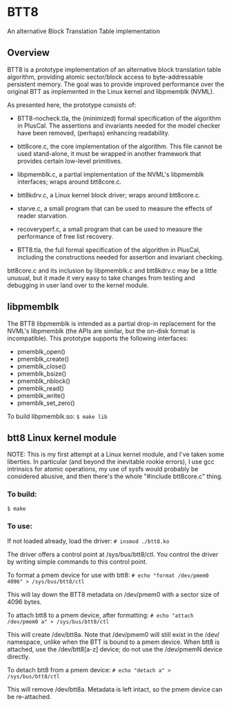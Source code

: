 # BTT8
An alternative Block Translation Table implementation

## Overview

BTT8 is a prototype implementation of an alternative block translation table
algorithm, providing atomic sector/block access to byte-addressable
persistent memory.  The goal was to provide improved performance over the
original BTT as implemented in the Linux kernel and libpmemblk (NVML).

As presented here, the prototype consists of:

- BTT8-nocheck.tla, the (minimized) formal specification of the algorithm in
PlusCal.  The assertions and invariants needed for the model checker have been
removed, (perhaps) enhancing readability.

- btt8core.c, the core implementation of the algorithm.  This file cannot be
used stand-alone, it must be wrapped in another framework that provides certain
low-level primitives.

- libpmemblk.c, a partial implementation of the NVML's libpmemblk interfaces;
wraps around btt8core.c.

- btt8kdrv.c, a Linux kernel block driver; wraps around btt8core.c.

- starve.c, a small program that can be used to measure the effects of
reader starvation.

- recoveryperf.c, a small program that can be used to measure the performance
of free list recovery.

- BTT8.tla, the full formal specification of the algorithm in PlusCal,
including the constructions needed for assertion and invariant checking.

btt8core.c and its inclusion by libpmemblk.c and btt8kdrv.c may be a little
unusual, but it made it very easy to take changes from testing and debugging
in user land over to the kernel module.


## libpmemblk

The BTT8 libpmemblk is intended as a partial drop-in replacement for the
NVML's libpmemblk (the APIs are similar, but the on-disk format is
incompatible).  This prototype supports the following interfaces:

- pmemblk_open()
- pmemblk_create()
- pmemblk_close()
- pmemblk_bsize()
- pmemblk_nblock()
- pmemblk_read()
- pmemblk_write()
- pmemblk_set_zero()

To build libpmemblk.so:
`$ make lib`


## btt8 Linux kernel module

NOTE: This is my first attempt at a Linux kernel module, and I've taken
some liberties.  In particular (and beyond the inevitable rookie errors),
I use gcc intrinsics for atomic operations, my use of sysfs would
probably be considered abusive, and then there's the whole "#include btt8core.c"
thing.

### To build:
`$ make`

### To use:

If not loaded already, load the driver:
`# insmod ./btt8.ko`

The driver offers a control point at /sys/bus/btt8/ctl.  You control the
driver by writing simple commands to this control point.

To format a pmem device for use with btt8:
`# echo "format /dev/pmem0 4096" > /sys/bus/btt8/ctl`

This will lay down the BTT8 metadata on /dev/pmem0 with a sector size of
4096 bytes.

To attach btt8 to a pmem device, after formatting:
`# echo "attach /dev/pmem0 a" > /sys/bus/btt8/ctl`

This will create /dev/btt8a.  Note that /dev/pmem0 will still exist in the
/dev/ namespace, unlike when the BTT is bound to a pmem device.  When btt8
is attached, use the /dev/btt8[a-z] device; do not use the /dev/pmemN device
directly.

To detach btt8 from a pmem device:
`# echo "detach a" > /sys/bus/btt8/ctl`

This will remove /dev/btt8a.  Metadata is left intact, so the pmem device
can be re-attached.


